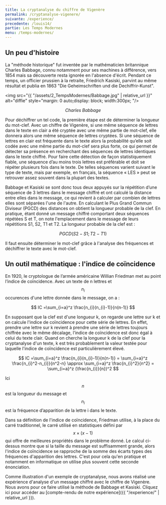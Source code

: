 ```yaml
---
title: La cryptanalyse du chiffre de Vigenère
permalink: /cryptanalyse-vigenere/
suivante: /experience/
precedente: /louis14/
partie: Les Temps Modernes
menu: /temps-modernes/
---
```


## Un peu d'histoire

La "méthode historique" fut inventée par le mathématicien britannique Charles Babbage, connu notamment pour ses machines à différence, vers 1854 mais sa découverte resta ignorée en l'absence d'écrit. Pendant ce temps, un officier prussien à la retraite, Friedrich Kasiski, parvint au même résultat et publia en 1863 "Die Geheimschriften und die Dechiffrir-Kunst".


<img src="{{ "/assets/2_TempsModernes/Babbage.jpg" | relative_url }}" alt="diffie" style="margin: 0 auto;display: block; width:300px; "/>
<p align="center"> <em> Charles Babbage </em> </p>

Pour déchiffrer un tel code, la première étape est de déterminer la longueur du mot-clef. Avec un chiffre de Vigenère, si une même séquence de lettres dans le texte en clair a été cryptée avec une même partie de mot-clef, elle donnera alors une même séquence de lettres cryptées. Si une séquence de lettres en clair est fréquente dans le texte alors la probabilité qu’elle soit codée avec une même partie du mot-clef sera plus forte, ce qui permet de détecter sa présence en recherchant des séquences de lettres identiques dans le texte chiffré. Pour faire cette détection de façon statistiquement fiable, une séquence d’au moins trois lettres est préférable et doit se répéter plusieurs fois dans le texte. De telles séquences varient suivant le type de texte, mais par exemple, en français, la séquence « LES » peut se retrouver assez souvent dans la plupart des textes.

Babbage et Kasiski se sont donc tous deux appuyés sur la répétition d’une séquence de 3 lettres dans le message chiffré et ont calculé la distance entre elles dans le message, ce qui revient à calculer par combien de lettres elles sont séparées l'une de l'autre. En calculant le Plus Grand Commun Diviseur (PGCD) des distances on obtient la longueur probable de la clef.
En pratique, étant donné un message chiffré comportant deux séquences répétées S et T, on note l'emplacement dans le message de leurs répétitions S1, S2, T1 et T2. La longueur probable de la clef est :

$$ PGCD (S2-S1 ; T2-T1) $$

Il faut ensuite déterminer le mot-clef grâce à l'analyse des fréquences et déchiffrer le texte avec le mot-clef.

## Un outil mathématique : l'indice de coïncidence

En 1920, le cryptologue de l’armée américaine Willian Friedman met au point l’indice de coïncidence. Avec un texte de n lettres et $$ n_{i} $$ occurences d'une lettre donnée dans le message, on a :

$$ IC =\sum_{i=a}^z \frac{n_{i}(n_{i}-1)}{n(n-1)} $$

En supposant que la clef est d'une longueur k, on regarde une lettre sur k et on calcule l'indice de coïncidence pour cette série de lettres. En effet, prendre une lettre sur k revient à prendre une série de lettres toujours chiffrée avec le même décalage, l’indice de coïncidence est donc égal à celui du texte clair. Quand on cherche la longueur k de la clef pour la cryptanalyse d'un texte, k est très probablement la valeur testée pour laquelle l'indice de coïncidence est particulièrement élevé.

$$ IC =\sum_{i=a}^z \frac{n_{i}(n_{i}-1)}{n(n-1)} = \sum_{i=a}^z \frac{n_{i}^2-n_{i}}{n^2-n} \approx \sum_{i=a}^z \frac{n_{i}^2}{n^2} = \sum_{i=a}^z (\frac{n_{i}}{n})^2 $$


Ici $$ n $$ est la longueur du message et $$ n_{i} $$ est la fréquence d’apparition de la lettre i dans le texte.

Dans sa définition de l'indice de coïncidence, Friedman utilise, à la place du carré traditionnel, le carré utilisé en statistiques défini par $$ x \times (x-1) $$ qui offre de meilleures propriétés dans le problème donné. Le calcul ci-dessus montre que si la taille du message est suffisamment grande, alors l'indice de coïncidence se rapproche de la somme des écarts types des fréquences d'apparition des lettres. C'est pour cela qu'en pratique et notamment en informatique on utilise plus souvent cette seconde énonciation.

Comme illustration d'un exemple de cryptanalyse, nous avons réalisé une expérience d'analyse d'un message chiffré avec le chiffre de Vigenère. Nous avons pour ce faire utilisé la méthode de Babbage et Kasiski.
Cliquez ici pour accéder au [compte-rendu de notre expérience]({{ "/experience/" | relative_url }}).
